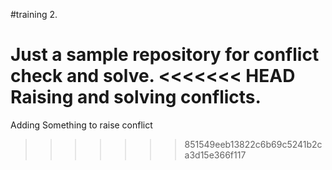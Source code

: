 #training 2.

Just a sample repository for conflict check and solve.
<<<<<<< HEAD
Raising and solving conflicts.
=======

Adding Something to raise conflict

>>>>>>> 851549eeb13822c6b69c5241b2ca3d15e366f117
